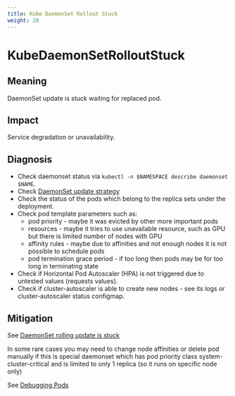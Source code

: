 ```yaml
---
title: Kube DaemonSet Rollout Stuck
weight: 20
---
```


# KubeDaemonSetRolloutStuck

## Meaning

DaemonSet update is stuck waiting for replaced pod.


## Impact

Service degradation or unavailability.

## Diagnosis

- Check daemonset status via `kubectl -n $NAMESPACE describe daemonset $NAME`.
- Check [DaemonSet update strategy](https://kubernetes.io/docs/tasks/manage-daemon/update-daemon-set/)
- Check the status of the pods which belong to the replica sets under the deployment.
- Check pod template parameters such as:
  - pod priority - maybe it was evicted by other more important pods
  - resources - maybe it tries to use unavailable resource, such as GPU but there is limited number of nodes with GPU
  - affinity rules - maybe due to affinities and not enough nodes it is not possible to schedule pods
  - pod termination grace period - if too long then pods may be for too long in terminating state
- Check if Horizontal Pod Autoscaler (HPA) is not triggered due to untested values (requests values).
- Check if cluster-autoscaler is able to create new nodes - see its logs or cluster-autoscaler status configmap.

## Mitigation

See [DaemonSet rolling update is stuck](https://kubernetes.io/docs/tasks/manage-daemon/update-daemon-set/#daemonset-rolling-update-is-stuck)

In some rare cases you may need to change node affinities or delete pod manually if this is special daemonset
which has pod priority class system-cluster-critical and is limited to only 1 replica (so it runs on specific node only)

See [Debugging Pods](https://kubernetes.io/docs/tasks/debug-application-cluster/debug-application/#debugging-pods)
